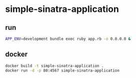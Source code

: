 # simple-sinatra-application

## run

```sh
APP_ENV=development bundle exec ruby app.rb -o 0.0.0.0 &
```

## docker

```sh
docker build -t simple-sinatra-application .
docker run -d -p 80:4567 simple-sinatra-application
```
